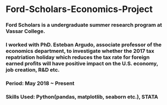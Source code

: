 # Ford-Scholars-Economics-Project

### Ford Scholars is a undergraduate summer research program at Vassar College.
### I worked with PhD. Esteban Argudo, associate professor of the economics department, to investigate whether the 2017 tax repatriation holiday which reduces the tax rate for foreign earned profits will have positive impact on the U.S. economy, job creation, R&D etc.

### Period: May 2018 ~ Present
### Skills Used: Python(pandas, matplotlib, seaborn etc.), STATA
